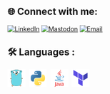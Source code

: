 ## 🌐 Connect with me:
[![LinkedIn](https://img.shields.io/badge/-LinkedIn-0077B5?style=for-the-badge&logo=linkedin&logoColor=white)](https://www.linkedin.com/in/oalizada/)
[![Mastodon](https://img.shields.io/badge/-Mastodon-1DA1F2?style=for-the-badge&logo=mastodon&logoColor=white)](https://mastodon.world/@oktant)
[![Email](https://img.shields.io/badge/-Email-D14836?style=for-the-badge&logo=gmail&logoColor=white)](mailto:dev@alizada.net)


## :hammer_and_wrench: Languages :
<div>
<img src="https://github.com/devicons/devicon/blob/master/icons/go/go-original.svg" title="Go" alt="Go" width="40" height="40"/>&nbsp;
<img src="https://github.com/devicons/devicon/blob/master/icons/python/python-original.svg" title="Python" alt="Python" width="40" height="40"/>&nbsp;
<img src="https://github.com/devicons/devicon/blob/master/icons/java/java-original-wordmark.svg" title="Java" alt="Java" width="40" height="40"/>&nbsp;
<img src="https://github.com/devicons/devicon/blob/master/icons/terraform/terraform-original.svg" title="Terraform" alt="Terraform" width="40" height="40"/>&nbsp;
</div>

